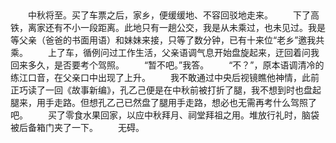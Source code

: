 ## 
　　中秋将至。买了车票之后，家乡，便缓缓地、不容回驳地走来。
　　下了高铁，离家还有不小一段距离。此地只有一趟公交，我是从未乘过，也未见过。我是等父亲（爸爸的书面用语）和妹妹来接，只等了数分钟，已有十来位“老乡”邀我共乘。
　　上了车，循例问过工作生活，父亲语调气息开始盘旋起来，迂回着问我回来多久，是否要考个驾照。
　　“暂不吧。”我答。
　　“不？”，原本语调清冷的练江口音，在父亲口中出现了上升。
　　我不敢通过中央后视镜瞧他神情，此前正巧读了一回《故事新编》，孔乙己便是在中秋前被打折了腿，我不想到时也盘起腿来，用手走路。但想孔乙己已然盘了腿用手走路，想必也无需再考什么驾照了吧。
　　买了零食水果回家，以应中秋拜月、祠堂拜祖之用。堆放行礼时，脑袋被后备箱门夹了一下。
　　无碍。